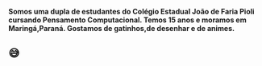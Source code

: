 <b>Somos uma dupla de estudantes do Colégio Estadual João de Faria Pioli cursando Pensamento Computacional.
Temos 15 anos e moramos em Maringá,Paraná.
Gostamos de gatinhos,de desenhar e de animes.</b><!DOCTYPE html>
<html>
<body>
<h2>&#128517;</h2>

</body>
</html>

